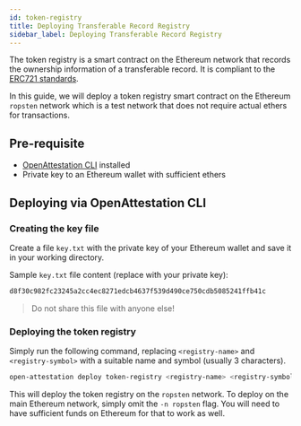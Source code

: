 ```yaml
---
id: token-registry
title: Deploying Transferable Record Registry
sidebar_label: Deploying Transferable Record Registry
---
```


The token registry is a smart contract on the Ethereum network that records the ownership information of a transferable record. It is compliant to the [ERC721 standards](https://eips.ethereum.org/EIPS/eip-721).

In this guide, we will deploy a token registry smart contract on the Ethereum `ropsten` network which is a test network that does not require actual ethers for transactions.

## Pre-requisite

- [OpenAttestation CLI](../component/open-attestation-cli) installed
- Private key to an Ethereum wallet with sufficient ethers

## Deploying via OpenAttestation CLI

### Creating the key file

Create a file `key.txt` with the private key of your Ethereum wallet and save it in your working directory.

Sample `key.txt` file content (replace with your private key):

```sh
d8f30c982fc23245a2cc4ec8271edcb4637f539d490ce750cdb5085241ffb41c
```

> Do not share this file with anyone else!

### Deploying the token registry

Simply run the following command, replacing `<registry-name>` and `<registry-symbol>` with a suitable name and symbol (usually 3 characters).

```sh
open-attestation deploy token-registry <registry-name> <registry-symbol> -n ropsten -f key.txt
```

This will deploy the token registry on the `ropsten` network. To deploy on the main Ethereum network, simply omit the `-n ropsten` flag. You will need to have sufficient funds on Ethereum for that to work as well.
